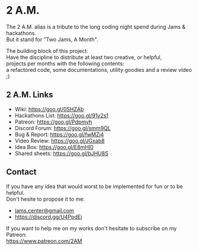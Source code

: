 # 2 A.M.

The 2 A.M. alias is a tribute to the long coding night spend during Jams & hackathons.  
But it stand for "Two Jams, A Month".  

The building block of this project:  
Have the discipline to distribute at least two creative, or helpful,  
projects per months with the following contents:  
a refactored code, some documentations, utility goodies and a review video ;)  


## 2 A.M. Links
- Wiki:             https://goo.gl/0SHZAb  
- Hackathons List:  https://goo.gl/91v2s1   
- Patreon:          https://goo.gl/Pdpmvh  
- Discord Forum:    https://goo.gl/smm9QL  
- Bug & Report:     https://goo.gl/fwMZj4  
- Video Review:     https://goo.gl/JGxab8  
- Idea Box:         https://goo.gl/E8mHI0
- Shared sheets:    https://goo.gl/bJHU8S


## Contact
If you have any idea that would worst to be implemented for fun or to be helpful.  
Don't hesite to propose it to me:  
- jams.center@gmail.com   
- https://discord.gg/U4PpdEj  

If you want to help me on my works don't hesitate to subscribe on my Patreon:   
https://www.patreon.com/2AM  
